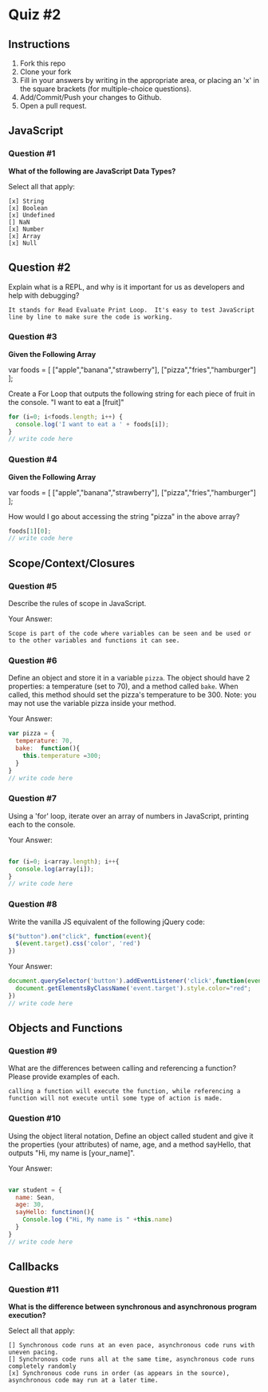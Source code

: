 # Quiz #2

## Instructions

1. Fork this repo
2. Clone your fork
3. Fill in your answers by writing in the appropriate area, or placing an 'x' in
the square brackets (for multiple-choice questions).
4. Add/Commit/Push your changes to Github.
5. Open a pull request.

## JavaScript

### Question #1

**What of the following are JavaScript Data Types?**

Select all that apply:
```
[x] String
[x] Boolean
[x] Undefined
[] NaN
[x] Number
[x] Array
[x] Null
```

## Question #2

Explain what is a REPL, and why is it important for us as developers and help with debugging?

```
It stands for Read Evaluate Print Loop.  It's easy to test JavaScript line by line to make sure the code is working.

```
### Question #3

**Given the Following Array**

var foods = [ ["apple","banana","strawberry"], ["pizza","fries","hamburger"] ];

Create a For Loop that outputs the following string for each piece of fruit in the console. "I want to eat a [fruit]"

```js
for (i=0; i<foods.length; i++) {
  console.log('I want to eat a ' + foods[i]);
}
// write code here
```
### Question #4

**Given the Following Array**

var foods = [ ["apple","banana","strawberry"], ["pizza","fries","hamburger"] ];

How would I go about accessing the string "pizza" in the above array?

```js
foods[1][0];
// write code here
```

## Scope/Context/Closures

### Question #5

Describe the rules of scope in JavaScript.

Your Answer:
```text
Scope is part of the code where variables can be seen and be used or to the other variables and functions it can see.
```

### Question #6

Define an object and store it in a variable `pizza`. The object should have 2
properties: a temperature (set to 70), and a method called `bake`. When called,
this method should set the pizza's temperature to be 300. Note: you may not use
the variable pizza inside your method.

Your Answer:
```js
var pizza = {
  temperature: 70,
  bake:  function(){
    this.temperature =300;
  }
}
// write code here
```

### Question #7

Using a 'for' loop, iterate over an array of numbers in JavaScript, printing each to the console.

Your Answer:
```js

for (i=0; i<array.length); i++{
  console.log(array[i]);
}
// write code here
```

### Question #8

Write the vanilla JS equivalent of the following jQuery code:

```js
$("button").on("click", function(event){
  $(event.target).css('color', 'red')
})
```

Your Answer:
```js
document.querySelector('button').addEventListener('click',function(event){
  document.getElementsByClassName('event.target').style.color="red";
})
// write code here
```

## Objects and Functions

### Question #9

What are the differences between calling and referencing a function? Please provide examples of each.

```text
calling a function will execute the function, while referencing a function will not execute until some type of action is made.
```
### Question #10

Using the object literal notation, Define an object called student and give it the properties (your attributes) of name, age, and a method sayHello, that outputs "Hi, my name is [your_name]".

Your Answer:
```js

var student = {
  name: Sean,
  age: 30,
  sayHello: functinon(){
    Console.log ("Hi, My name is " +this.name)
  }
}
// write code here
```

## Callbacks

### Question #11

**What is the difference between synchronous and asynchronous program execution?**

Select all that apply:
```
[] Synchronous code runs at an even pace, asynchronous code runs with uneven pacing.
[] Synchronous code runs all at the same time, asynchronous code runs completely randomly
[x] Synchronous code runs in order (as appears in the source), asynchronous code may run at a later time.
```
